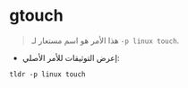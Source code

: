 # gtouch

> هذا الأمر هو اسم مستعار لـ `-p linux touch`.

- إعرض التوثيقات للأمر الأصلي:

`tldr -p linux touch`
